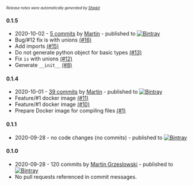 <sup><sup>*Release notes were automatically generated by [Shipkit](http://shipkit.org/)*</sup></sup>

#### 0.1.5
 - 2020-10-02 - [5 commits](https://github.com/magx2/Capybara/compare/v0.1.4...v0.1.5) by [Martin](https://github.com/magx2) - published to [![Bintray](https://img.shields.io/badge/Bintray-0.1.5-green.svg)](https://bintray.com/big-boy/bigboy/capybara/0.1.5)
 - Bug/#12 fix is with unions [(#16)](https://github.com/magx2/Capybara/pull/16)
 - Add imports [(#15)](https://github.com/magx2/Capybara/issues/15)
 - Do not generate python object for basic types [(#13)](https://github.com/magx2/Capybara/issues/13)
 - Fix `is` with unions [(#12)](https://github.com/magx2/Capybara/issues/12)
 - Generate `__init__` [(#8)](https://github.com/magx2/Capybara/issues/8)

#### 0.1.4
 - 2020-10-01 - [39 commits](https://github.com/magx2/Capybara/compare/v0.1.1...v0.1.4) by [Martin](https://github.com/magx2) - published to [![Bintray](https://img.shields.io/badge/Bintray-0.1.4-green.svg)](https://bintray.com/big-boy/bigboy/capybara/0.1.4)
 - Feature/#1 docker image [(#11)](https://github.com/magx2/Capybara/pull/11)
 - Feature/#1 docker image [(#10)](https://github.com/magx2/Capybara/pull/10)
 - Prepare Docker image for compiling files [(#1)](https://github.com/magx2/Capybara/issues/1)

#### 0.1.1
 - 2020-09-28 - no code changes (no commits) - published to [![Bintray](https://img.shields.io/badge/Bintray-0.1.1-green.svg)](https://bintray.com/big-boy/bigboy/capybara/0.1.1)

#### 0.1.0
 - 2020-09-28 - 120 commits by [Martin Grzeslowski](https://github.com/magx2) - published to [![Bintray](https://img.shields.io/badge/Bintray-0.1.0-green.svg)](https://bintray.com/big-boy/bigboy/capybara/0.1.0)
 - No pull requests referenced in commit messages.

